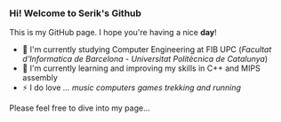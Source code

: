 ### Hi! Welcome to Serik's Github 

This is my GitHub page. I hope you're having a nice **day**!

- 🔭 I'm currently studying Computer Engineering at FIB UPC (*Facultat d'Informatica de Barcelona* - *Universitat Politècnica de Catalunya*)
- 🌱 I'm currently learning and improving my skills in C++ and MIPS assembly
- ⚡ I do love *...* 
  *music*
  *computers*
  *games*
  *trekking and running*

Please feel free to dive into my page...




<!--
**Serikpg/Serikpg** is a ✨ _special_ ✨ repository because its `README.md` (this file) appears on your GitHub profile.

Here are some ideas to get you started:

- 🔭 I’m currently working on ...
- 🌱 I’m currently learning ...
- 👯 I’m looking to collaborate on ...
- 🤔 I’m looking for help with ...
- 💬 Ask me about ...
- 📫 How to reach me: ...
- 😄 Pronouns: ...
- ⚡ Fun fact: ...
-->
